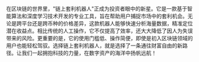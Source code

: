 在区块链的世界里，"链上套利机器人"正成为投资者眼中的新星。它是一款基于智能算法和深度学习技术开发的专业工具，旨在帮助用户捕捉市场中的套利机会。无论是跨平台还是跨币种的价格差异，这款机器人能够快速分析海量数据，精准定位潜在收益点。相比传统的人工操作，它不仅提高了效率，还大大降低了因人为失误带来的风险。更重要的是，它的使用门槛低、操作简便，即使是初入区块链领域的用户也能轻松驾驭。选择链上套利机器人，就是选择了一条通往财富自由的新路径。让我们一起拥抱科技的力量，在数字资产的海洋中扬帆远航！